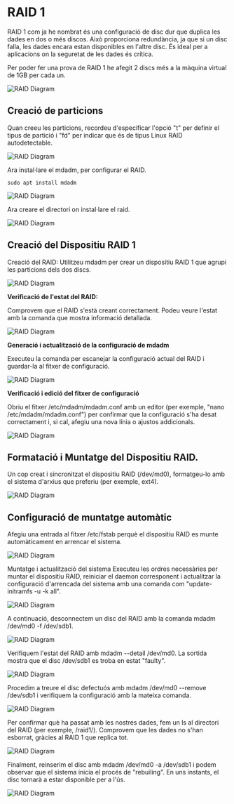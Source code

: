 # RAID 1

RAID 1 com ja he nombrat és una configuració de disc dur que duplica les dades en dos o més discos. Això proporciona redundància, ja que si un disc falla, les dades encara estan disponibles en l'altre disc. És ideal per a aplicacions on la seguretat de les dades és crítica.

Per poder fer una prova de  RAID 1 he afegit 2 discs més a la màquina virtual de 1GB per cada un.

![RAID Diagram](../img/1gb.png)

## Creació de particions

Quan creeu les particions, recordeu d'especificar l'opció "t" per definir el tipus de partició i "fd" per indicar que és de tipus Linux RAID autodetectable.

![RAID Diagram](../img/cre.png)

Ara instal·lare el mdadm, per configurar el RAID.

```
sudo apt install mdadm
```
![RAID Diagram](../img/mdad.png)


Ara creare el directori on instal·lare el raid.

![RAID Diagram](../img/r1.png)

## Creació del Dispositiu RAID 1
Creació del RAID:
Utilitzeu mdadm per crear un dispositiu RAID 1 que agrupi les particions dels dos discs.

![RAID Diagram](../img/cr.png)


**Verificació de l'estat del RAID:**

Comprovem que el RAID s'està creant correctament. Podeu veure l'estat amb la comanda que mostra informació detallada.

![RAID Diagram](../img/info.png)

**Generació i actualització de la configuració de mdadm**

Executeu la comanda per escanejar la configuració actual del RAID i guardar-la al fitxer de configuració.

![RAID Diagram](../img/scan.png)

**Verificació i edició del fitxer de configuració**

Obriu el fitxer /etc/mdadm/mdadm.conf amb un editor (per exemple, "nano /etc/mdadm/mdadm.conf") per confirmar que la configuració s'ha desat correctament i, si cal, afegiu una nova línia o ajustos addicionals.

![RAID Diagram](../img/y.png)

## Formatació i Muntatge del Dispositiu RAID. ##

Un cop creat i sincronitzat el dispositiu RAID (/dev/md0), formatgeu-lo amb el sistema d'arxius que preferiu (per exemple, ext4).

![RAID Diagram](../img/xs.png)

## Configuració de muntatge automàtic ##

Afegiu una entrada al fitxer /etc/fstab perquè el dispositiu RAID es munte automàticament en arrencar el sistema.

![RAID Diagram](../img/l.png)

Muntatge i actualització del sistema
Executeu les ordres necessàries per muntar el dispositiu RAID, reiniciar el daemon corresponent i actualitzar la configuració d'arrencada del sistema amb una comanda com "update-initramfs -u -k all".

![RAID Diagram](../img/ssa.png)

A continuació, desconnectem un disc del RAID amb la comanda mdadm /dev/md0 -f /dev/sdb1.

![RAID Diagram](../img/cs.png)

Verifiquem l'estat del RAID amb mdadm --detail /dev/md0. La sortida mostra que el disc /dev/sdb1 es troba en estat "faulty".

![RAID Diagram](../img/ra.png)

Procedim a treure el disc defectuós amb mdadm /dev/md0 --remove /dev/sdb1 i verifiquem la configuració amb la mateixa comanda.

![RAID Diagram](../img/sss.png)

Per confirmar què ha passat amb les nostres dades, fem un ls al directori del RAID (per exemple, /raid1/). Comprovem que les dades no s'han esborrat, gràcies al RAID 1 que replica tot.

![RAID Diagram](../img/lostt.png)

Finalment, reinserim el disc amb mdadm /dev/md0 -a /dev/sdb1 i podem observar que el sistema inicia el procés de "rebuiling". En uns instants, el disc tornarà a estar disponible per a l'ús.

![RAID Diagram](../img/rebuiling.png)
